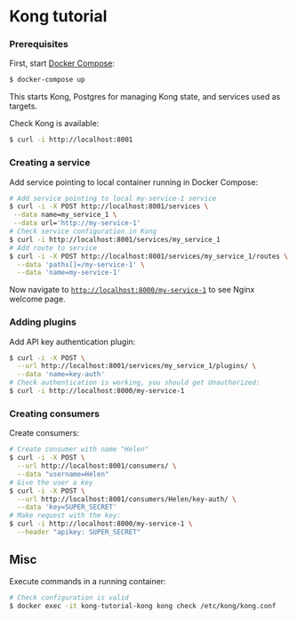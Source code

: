 # Kong tutorial

### Prerequisites

First, start [Docker Compose](./docker-compose.yaml):

```bash
$ docker-compose up
```

This starts Kong, Postgres for managing Kong state, and services used as targets.

Check Kong is available:

```bash
$ curl -i http://localhost:8001
```

### Creating a service

Add service pointing to local container running in Docker Compose:

```bash
# Add service pointing to local my-service-1 service
$ curl -i -X POST http://localhost:8001/services \
 --data name=my_service_1 \
 --data url='http://my-service-1'
# Check service configuration in Kong
$ curl -i http://localhost:8001/services/my_service_1
# Add route to service
$ curl -i -X POST http://localhost:8001/services/my_service_1/routes \
  --data 'paths[]=/my-service-1' \
  --data 'name=my-service-1'
```

Now navigate to [`http://localhost:8000/my-service-1`](http://localhost:8000/my-service-1) to see Nginx welcome page.

### Adding plugins

Add API key authentication plugin:

```bash
$ curl -i -X POST \
  --url http://localhost:8001/services/my_service_1/plugins/ \
  --data 'name=key-auth'
# Check authentication is working, you should get Unauthorized:
$ curl -i http://localhost:8000/my-service-1
```

### Creating consumers

Create consumers:

```bash
# Create consumer with name "Helen"
$ curl -i -X POST \
  --url http://localhost:8001/consumers/ \
  --data "username=Helen"
# Give the user a key
$ curl -i -X POST \
  --url http://localhost:8001/consumers/Helen/key-auth/ \
  --data 'key=SUPER_SECRET'
# Make request with the key:
$ curl -i http://localhost:8000/my-service-1 \
  --header "apikey: SUPER_SECRET"
```

## Misc

Execute commands in a running container:

```bash
# Check configuration is valid
$ docker exec -it kong-tutorial-kong kong check /etc/kong/kong.conf
```
